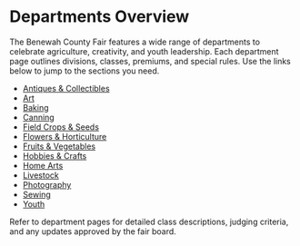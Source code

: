 # Departments Overview

The Benewah County Fair features a wide range of departments to celebrate agriculture, creativity, and youth leadership. Each department page outlines divisions, classes, premiums, and special rules. Use the links below to jump to the sections you need.

- [Antiques & Collectibles](antiques-and-collectibles.md)
- [Art](art.md)
- [Baking](baking.md)
- [Canning](canning.md)
- [Field Crops & Seeds](field-crops-and-seeds.md)
- [Flowers & Horticulture](flowers-and-horticulture.md)
- [Fruits & Vegetables](fruits-and-vegetables.md)
- [Hobbies & Crafts](hobbies-and-crafts.md)
- [Home Arts](home-arts.md)
- [Livestock](livestock.md)
- [Photography](photography.md)
- [Sewing](sewing.md)
- [Youth](youth.md)

Refer to department pages for detailed class descriptions, judging criteria, and any updates approved by the fair board.
